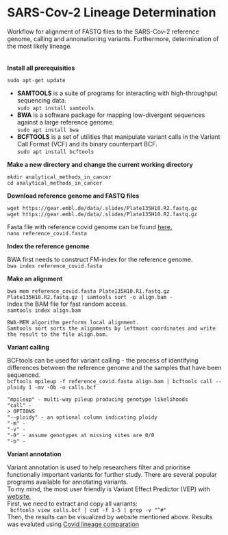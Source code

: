 # SARS-Cov-2 Lineage Determination

Workflow for alignment of FASTQ files to the SARS-Cov-2 reference genome, calling and annonationing variants. Furthermore, determination of the most likely lineage. <br />
<br />
<br />
**Install all prerequisities** <br />

`sudo apt-get update` <br />
+ **SAMTOOLS** is a suite of programs for interacting with high-throughput sequencing data. <br />
`sudo apt install samtools` <br />
+ **BWA** is a software package for mapping low-divergent sequences against a large reference genome. <br />
`sudo apt install bwa` <br />
+ **BCFTOOLS** is a set of utilities that manipulate variant calls in the Variant Call Format (VCF) and its binary counterpart BCF. <br />
`sudo apt install bcftools` <br />

**Make a new directory and change the current working directory** <br />

`mkdir analytical_methods_in_cancer` <br />
`cd analytical_methods_in_cancer` <br />

**Download reference genome and FASTQ files** <br />

`wget https://gear.embl.de/data/.slides/Plate135H10.R2.fastq.gz`<br />
`wget https://gear.embl.de/data/.slides/Plate135H10.R2.fastq.gz` <br />

Fasta file with reference covid genome can be found [here.](https://www.ncbi.nlm.nih.gov/nuccore/NC_045512.2?report=fasta) <br />
`nano reference_covid.fasta` <br />

 
 **Index the reference genome**
 
 BWA first needs to construct FM-index for the reference genome. <br />
`bwa index reference_covid.fasta` <br />

**Make an alignment**

`bwa mem reference_covid.fasta Plate135H10.R1.fastq.gz Plate135H10.R2.fastq.gz | samtools sort -o align.bam -` <br />
Index the BAM file for fast random access. <br />
`samtools index align.bam` <br />
```
BWA-MEM algorithm performs local alignment.
Samtools sort sorts the alignments by leftmost coordinates and write the result to the file align.bam.
```

**Variant calling**

BCFtools can be used for variant calling - the process of identifying differences between the reference genome and the samples
that have been sequenced. <br />
`bcftools mpileup -f reference_covid.fasta align.bam | bcftools call --ploidy 1 -mv -Ob -o calls.bcf` <br />
```
"mpileup" - multi-way pileup producing genotype likelihoods 
"call" - 
> OPTIONS
"--ploidy" - an optional column indicating ploidy
"-m" - 
"-v" -
"-0" - assume genotypes at missing sites are 0/0
"-b" - 
```

**Variant annotation**

Variant annotation is used to help researchers filter and prioritise functionally important variants for
further study. There are several popular programs available for annotating variants. <br />
To my mind, the most user friendly is Variant Effect Predictor (VEP) with [website.](https://covid-19.ensembl.org/Tools/VEP) <br />
First, we need to extract and copy all variants: <br />
` bcftools view calls.bcf | cut -f 1-5 | grep -v "^#"` <br />
Then, the results can be visualized by website mentioned above. 
Results was evaluted using [Covid lineage comparation](https://outbreak.info/compare-lineages)

